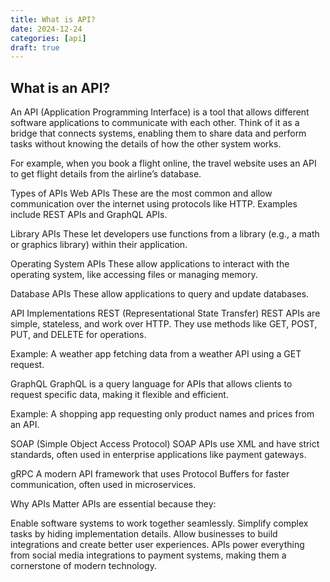 ```yaml
---
title: What is API?
date: 2024-12-24
categories: [api]
draft: true
---
```


## What is an API?

An API (Application Programming Interface) is a tool that allows different software applications to communicate with each other. Think of it as a bridge that connects systems, enabling them to share data and perform tasks without knowing the details of how the other system works.

For example, when you book a flight online, the travel website uses an API to get flight details from the airline’s database.

Types of APIs
Web APIs
These are the most common and allow communication over the internet using protocols like HTTP. Examples include REST APIs and GraphQL APIs.

Library APIs
These let developers use functions from a library (e.g., a math or graphics library) within their application.

Operating System APIs
These allow applications to interact with the operating system, like accessing files or managing memory.

Database APIs
These allow applications to query and update databases.

API Implementations
REST (Representational State Transfer)
REST APIs are simple, stateless, and work over HTTP. They use methods like GET, POST, PUT, and DELETE for operations.

Example: A weather app fetching data from a weather API using a GET request.

GraphQL
GraphQL is a query language for APIs that allows clients to request specific data, making it flexible and efficient.

Example: A shopping app requesting only product names and prices from an API.

SOAP (Simple Object Access Protocol)
SOAP APIs use XML and have strict standards, often used in enterprise applications like payment gateways.

gRPC
A modern API framework that uses Protocol Buffers for faster communication, often used in microservices.

Why APIs Matter
APIs are essential because they:

Enable software systems to work together seamlessly.
Simplify complex tasks by hiding implementation details.
Allow businesses to build integrations and create better user experiences.
APIs power everything from social media integrations to payment systems, making them a cornerstone of modern technology.
